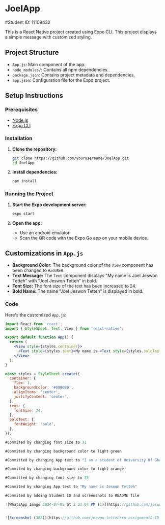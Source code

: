 # JoelApp
#Student ID: 11109432

This is a React Native project created using Expo CLI. This project displays a simple message with customized styling.

## Project Structure

- `App.js`: Main component of the app.
- `node_modules/`: Contains all npm dependencies.
- `package.json`: Contains project metadata and dependencies.
- `app.json`: Configuration file for the Expo project.

## Setup Instructions

### Prerequisites

- [Node.js](https://nodejs.org/) 
- [Expo CLI](https://docs.expo.dev/get-started/installation/)

### Installation

1. **Clone the repository:**

    ```bash
    git clone https://github.com/yourusername/JoelApp.git
    cd JoelApp
    ```

2. **Install dependencies:**

    ```bash
    npm install
    ```

   

### Running the Project

1. **Start the Expo development server:**

    ```bash
    expo start
    ```

2. **Open the app:**

    - Use an android emulator 
    - Scan the QR code with the Expo Go app on your mobile device.

## Customizations in `App.js`

- **Background Color:** The background color of the `View` component has been changed to `#add8e6`.
- **Text Message:** The `Text` component displays "My name is Joel Jeswon Tetteh" with "Joel Jeswon Tetteh" in bold. 
- **Font Size:** The font size of the text has been increased to 24.
- **Bold Name:** The name "Joel Jeswon Tetteh" is displayed in bold.

### Code 

Here's the customized `App.js`:

```jsx
import React from 'react';
import { StyleSheet, Text, View } from 'react-native';

export default function App() {
  return (
    <View style={styles.container}>
      <Text style={styles.text}>My name is <Text style={styles.boldText}>Joel Jeswon Tetteh</Text></Text>
    </View>
  );
}

const styles = StyleSheet.create({
  container: {
    flex: 1,
    backgroundColor: '#808080', 
    alignItems: 'center',
    justifyContent: 'center',
  },
  text: {
    fontSize: 24,
  },
  boldText: {
    fontWeight: 'bold',
  },
});

#Commited by changing font size to 31

#Commited by changing background color to light green

#Committed by changing App text to "I am a student of University Of Ghana"

#Commited by changing background color to light orange

#Committed by changing font size to 35

#Commited by changing App text to "My name is Jeswon Tetteh"

#Commited by adding Student ID and screenshots to README file

![WhatsApp Image 2024-07-05 at 2 23 04 PM (1)](https://github.com/jeswon-tetteh/rn-assignment2-ID-11109432/assets/173017886/d75e3013-daa6-4401-94ef-2bdae59d0d48)


![Screenshot (388)](https://github.com/jeswon-tetteh/rn-assignment2-ID-11109432/assets/173017886/8ebb7a8c-fe8c-463d-a864-08224214a4ae)

